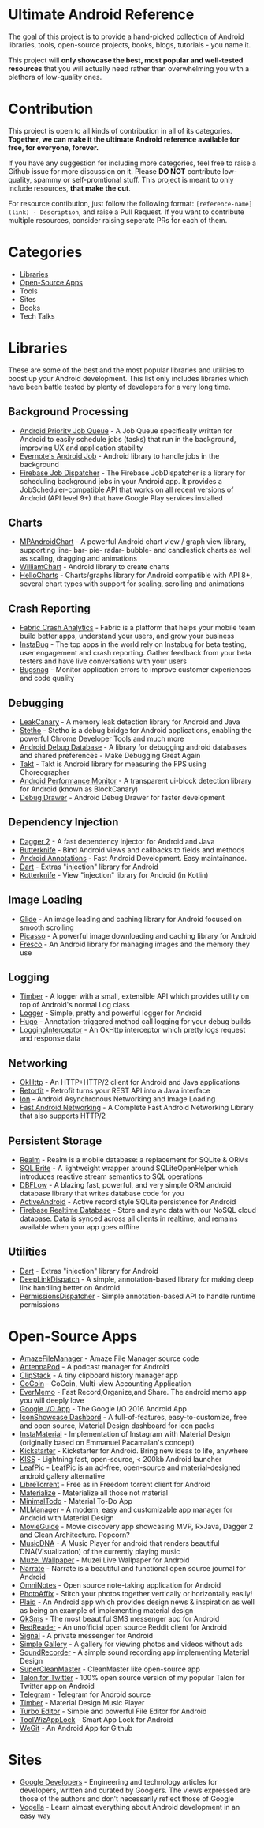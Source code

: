 # Ultimate Android Reference

The goal of this project is to provide a hand-picked collection of Android libraries, tools, open-source projects, books, blogs, tutorials - you name it.

This project will **only showcase the best, most popular and well-tested resources** that you will actually need rather than overwhelming you with a plethora of low-quality ones.

# Contribution

This project is open to all kinds of contribution in all of its categories. **Together, we can make it the ultimate Android reference available for free, for everyone, forever.**

If you have any suggestion for including more categories, feel free to raise a Github issue for more discussion on it. Please **DO NOT** contribute low-quality, spammy or self-promtional stuff. This project is meant to only include resources, **that make the cut**.

For resource contibution, just follow the following format: `[reference-name](link) - Description`, and raise a Pull Request. If you want to contribute multiple resources, consider raising seperate PRs for each of them.


# Categories

* [Libraries](#libraries)
* [Open-Source Apps](#open-source-apps)
* Tools
* Sites
* Books
* Tech Talks


# Libraries
These are some of the best and the most popular libraries and utilities to boost up your Android development. This list only includes libraries which have been battle tested by plenty of developers for a very long time.

## Background Processing

* [Android Priority Job Queue](https://github.com/yigit/android-priority-jobqueue) - A Job Queue specifically written for Android to easily schedule jobs (tasks) that run in the background, improving UX and application stability
* [Evernote's Android Job](https://github.com/evernote/android-job) - Android library to handle jobs in the background
* [Firebase Job Dispatcher](https://github.com/firebase/firebase-jobdispatcher-android) - The Firebase JobDispatcher is a library for scheduling background jobs in your Android app. It provides a JobScheduler-compatible API that works on all recent versions of Android (API level 9+) that have Google Play services installed

## Charts
* [MPAndroidChart](https://github.com/PhilJay/MPAndroidChart) - A powerful Android chart view / graph view library, supporting line- bar- pie- radar- bubble- and candlestick charts as well as scaling, dragging and animations
* [WilliamChart](https://github.com/diogobernardino/WilliamChart) - Android library to create charts
* [HelloCharts](https://github.com/lecho/hellocharts-android) - Charts/graphs library for Android compatible with API 8+, several chart types with support for scaling, scrolling and animations


## Crash Reporting
* [Fabric Crash Analytics](https://get.fabric.io/) - Fabric is a platform that helps your mobile team build better apps, understand your users, and grow your business
* [InstaBug](https://www.bugsnag.com/) - The top apps in the world rely on Instabug for beta testing, user engagement and crash reporting.
Gather feedback from your beta testers and have live conversations with your users
* [Bugsnag](https://www.bugsnag.com/) - Monitor application errors to improve customer experiences and code quality

## Debugging
* [LeakCanary](https://github.com/square/leakcanary) - A memory leak detection library for Android and Java
* [Stetho](https://github.com/facebook/stetho) - Stetho is a debug bridge for Android applications, enabling the powerful Chrome Developer Tools and much more
* [Android Debug Database](https://github.com/amitshekhariitbhu/Android-Debug-Database) - A library for debugging android databases and shared preferences - Make Debugging Great Again
* [Takt](https://github.com/wasabeef/Takt) - Takt is Android library for measuring the FPS using Choreographer
* [Android Performance Monitor](https://github.com/markzhai/AndroidPerformanceMonitor) - A transparent ui-block detection library for Android (known as BlockCanary)
* [Debug Drawer](https://github.com/palaima/DebugDrawer) - Android Debug Drawer for faster development

## Dependency Injection
* [Dagger 2](https://github.com/google/dagger) - A fast dependency injector for Android and Java
* [Butterknife](https://github.com/JakeWharton/butterknife) - Bind Android views and callbacks to fields and methods
* [Android Annotations](https://github.com/androidannotations/androidannotations) - Fast Android Development. Easy maintainance.
* [Dart](https://github.com/f2prateek/dart) - Extras "injection" library for Android
* [Kotterknife](https://github.com/JakeWharton/kotterknife) - View "injection" library for Android (in Kotlin)

## Image Loading

* [Glide](https://github.com/bumptech/glide) - An image loading and caching library for Android focused on smooth scrolling
* [Picasso](https://github.com/square/picasso) - A powerful image downloading and caching library for Android
* [Fresco](https://github.com/facebook/fresco) - An Android library for managing images and the memory they use 

## Logging
* [Timber](https://github.com/JakeWharton/timber) - A logger with a small, extensible API which provides utility on top of Android's normal Log class
* [Logger](https://github.com/orhanobut/logger) - Simple, pretty and powerful logger for Android
* [Hugo](https://github.com/JakeWharton/hugo) - Annotation-triggered method call logging for your debug builds
* [LoggingInterceptor](https://github.com/ihsanbal/LoggingInterceptor) - An OkHttp interceptor which pretty logs request and response data


## Networking
* [OkHttp](https://github.com/square/okhttp) - An HTTP+HTTP/2 client for Android and Java applications
* [Retorfit](http://square.github.io/retrofit/) - Retrofit turns your REST API into a Java interface
* [Ion](https://github.com/koush/ion) - Android Asynchronous Networking and Image Loading
* [Fast Android Networking](https://github.com/amitshekhariitbhu/Fast-Android-Networking) - A Complete Fast Android Networking Library that also supports HTTP/2

## Persistent Storage
* [Realm](https://github.com/realm/realm-java) - Realm is a mobile database: a replacement for SQLite & ORMs 
* [SQL Brite](https://github.com/square/sqlbrite) - A lightweight wrapper around SQLiteOpenHelper which introduces reactive stream semantics to SQL operations
* [DBFLow](https://github.com/Raizlabs/DBFlow) - A blazing fast, powerful, and very simple ORM android database library that writes database code for you
* [ActiveAndroid](https://github.com/pardom/ActiveAndroid) - Active record style SQLite persistence for Android 
* [Firebase Realtime Database](https://firebase.google.com/docs/database/) - Store and sync data with our NoSQL cloud database. Data is synced across all clients in realtime, and remains available when your app goes offline

## Utilities
* [Dart](https://github.com/f2prateek/dart) - Extras "injection" library for Android
* [DeepLinkDispatch](https://github.com/airbnb/DeepLinkDispatch) - A simple, annotation-based library for making deep link handling better on Android
* [PermissionsDispatcher](https://github.com/hotchemi/PermissionsDispatcher) - Simple annotation-based API to handle runtime permissions


# Open-Source Apps

* [AmazeFileManager](https://github.com/arpitkh96/AmazeFileManager) - Amaze File Manager source code
* [AntennaPod](https://github.com/AntennaPod/AntennaPod) - A podcast manager for Android
* [ClipStack](https://github.com/heruoxin/Clip-Stack) - A tiny clipboard history manager app
* [CoCoin](https://github.com/Nightonke/CoCoin) - CoCoin, Multi-view Accounting Application
* [EverMemo](https://github.com/daimajia/EverMemo) - Fast Record,Organize,and Share. The android memo app you will deeply love
* [Google I/O App](https://github.com/google/iosched) - The Google I/O 2016 Android App
* [IconShowcase Dashbord](https://github.com/jahirfiquitiva/IconShowcase-Dashboard) - A full-of-features, easy-to-customize, free and open source, Material Design dashboard for icon packs
* [InstaMaterial](https://github.com/frogermcs/InstaMaterial) - Implementation of Instagram with Material Design (originally based on Emmanuel Pacamalan's concept)
* [Kickstarter](https://github.com/kickstarter/android-oss) - Kickstarter for Android. Bring new ideas to life, anywhere
* [KISS](https://github.com/Neamar/KISS) - Lightning fast, open-source, < 200kb Android launcher
* [LeafPic](https://github.com/HoraApps/LeafPic) - LeafPic is an ad-free, open-source and material-designed android gallery alternative
* [LibreTorrent](https://github.com/proninyaroslav/libretorrent) - Free as in Freedom torrent client for Android
* [Materialize](https://github.com/oxoooo/materialize) - Materialize all those not material
* [MinimalTodo](https://github.com/avjinder/Minimal-Todo) - Material To-Do App
* [MLManager](https://github.com/javiersantos/MLManager) - A modern, easy and customizable app manager for Android with Material Design
* [MovieGuide](https://github.com/esoxjem/MovieGuide) - Movie discovery app showcasing MVP, RxJava, Dagger 2 and Clean Architecture. Popcorn?
* [MusicDNA](https://github.com/harjot-oberai/MusicDNA) - A Music Player for android that renders beautiful DNA(Visualization) of the currently playing music
* [Muzei Wallpaper](https://github.com/romannurik/muzei) - Muzei Live Wallpaper for Android
* [Narrate](https://github.com/timothymiko/narrate-android) - 
Narrate is a beautiful and functional open source journal for Android
* [OmniNotes](https://github.com/federicoiosue/Omni-Notes) - Open source note-taking application for Android 
* [PhotoAffix](https://github.com/afollestad/photo-affix) - 
Stitch your photos together vertically or horizontally easily!
* [Plaid](https://github.com/nickbutcher/plaid) - An Android app which provides design news & inspiration as well as being an example of implementing material design
* [QkSms](https://github.com/moezbhatti/qksms) - The most beautiful SMS messenger app for Android
* [RedReader](https://github.com/QuantumBadger/RedReader) - An unofficial open source Reddit client for Android
* [Signal](https://github.com/WhisperSystems/Signal-Android) - A private messenger for Android
* [Simple Gallery](https://github.com/SimpleMobileTools/Simple-Gallery) - A gallery for viewing photos and videos without ads
* [SoundRecorder](https://github.com/dkim0419/SoundRecorder) - A simple sound recording app implementing Material Design
* [SuperCleanMaster](https://github.com/joyoyao/superCleanMaster) - CleanMaster like open-source app
* [Talon for Twitter](https://github.com/klinker24/Talon-for-Twitter) - 100% open source version of my popular Talon for Twitter app on Android
* [Telegram](https://github.com/DrKLO/Telegram) - Telegram for Android source
* [Timber](https://github.com/naman14/Timber) - Material Design Music Player
* [Turbo Editor](https://github.com/vmihalachi/turbo-editor) - Simple and powerful File Editor for Android
* [ToolWizAppLock](https://github.com/Toolwiz/ToolWizAppLock) - Smart App Lock for Android
* [WeGit](https://github.com/Leaking/WeGit) - An Android App for Github


# Sites

* [Google Developers](https://medium.com/google-developers) - Engineering and technology articles for developers, written and curated by Googlers. The views expressed are those of the authors and don’t necessarily reflect those of Google
* [Vogella](http://www.vogella.com/tutorials/android.html) - Learn almost everything about Android development in an easy way





